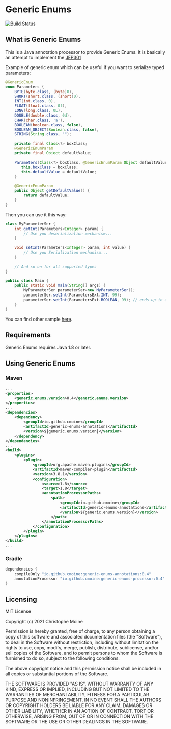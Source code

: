 # Generic Enums

[![Build Status](https://github.com/cmoine/generic-enums/actions/workflows/maven.yml/badge.svg)](https://github.com/cmoine/generic-enums/actions/workflows/maven.yml)

## What is Generic Enums

This is a Java annotation processor to provide Generic Enums. It is basically an attempt to implement the [JEP301](https://openjdk.java.net/jeps/301)

Example of generic enum which can be useful if you want to serialize typed parameters:
```java
@GenericEnum
enum Parameters {
    BYTE(byte.class, (byte)0),
    SHORT(short.class, (short)0),
    INT(int.class, 0),
    FLOAT(float.class, 0f),
    LONG(long.class, 0L),
    DOUBLE(double.class, 0d),
    CHAR(char.class, 'a'),
    BOOLEAN(boolean.class, false),
    BOOLEAN_OBJECT(Boolean.class, false),
    STRING(String.class, "");

    private final Class<?> boxClass;
    @GenericEnumParam
    private final Object defaultValue;

    Parameters(Class<?> boxClass, @GenericEnumParam Object defaultValue) {
       this.boxClass = boxClass;
       this.defaultValue = defaultValue;
    }

    @GenericEnumParam
    public Object getDefaultValue() {
        return defaultValue;
    }
}
```

Then you can use it this way:
```java
class MyParameterSer {
    int getInt(Parameters<Integer> param) {
        // Use you deserialization mechanism...
    }
    
    void setInt(Parameters<Integer> param, int value) {
        // Use you Serialization mechanism...
    }
    
    // And so on for all supported types
}

public class Main {
    public static void main(String[] args) {
        MyParameterSer parameterSer=new MyParameterSer();
        parameterSer.setInt(ParametersExt.INT, 99);
        parameterSer.setInt(ParametersExt.BOOLEAN, 99); // ends up in a compilation error !
    }
}
```


You can find other sample [here](https://github.com/cmoine/generic-enums/tree/main/it/src/main/java/org/cmoine/genericEnums). 

## Requirements

Generic Enums requires Java 1.8 or later.

## Using Generic Enums

### Maven

```xml
...
<properties>
    <generic.enums.version>0.4</generic.enums.version>
</properties>
...
<dependencies>
    <dependency>
        <groupId>io.github.cmoine</groupId>
        <artifactId>generic-enums-annotations</artifactId>
        <version>${generic.enums.version}</version>
    </dependency>
</dependencies>
...
<build>
    <plugins>
        <plugin>
            <groupId>org.apache.maven.plugins</groupId>
            <artifactId>maven-compiler-plugin</artifactId>
            <version>3.8.1</version>
            <configuration>
                <source>1.8</source>
                <target>1.8</target>
                <annotationProcessorPaths>
                    <path>
                        <groupId>io.github.cmoine</groupId>
                        <artifactId>generic-enums-annotations</artifactId>
                        <version>${generic.enums.version}</version>
                    </path>
                </annotationProcessorPaths>
            </configuration>
        </plugin>
    </plugins>
</build>
...
```

### Gradle

```groovy
dependencies {
    compileOnly "io.github.cmoine:generic-enums-annotations:0.4"
    annotationProcessor "io.github.cmoine:generic-enums-processor:0.4"
}
```

## Licensing

MIT License

Copyright (c) 2021 Christophe Moine

Permission is hereby granted, free of charge, to any person obtaining a copy
of this software and associated documentation files (the "Software"), to deal
in the Software without restriction, including without limitation the rights
to use, copy, modify, merge, publish, distribute, sublicense, and/or sell
copies of the Software, and to permit persons to whom the Software is
furnished to do so, subject to the following conditions:

The above copyright notice and this permission notice shall be included in all
copies or substantial portions of the Software.

THE SOFTWARE IS PROVIDED "AS IS", WITHOUT WARRANTY OF ANY KIND, EXPRESS OR
IMPLIED, INCLUDING BUT NOT LIMITED TO THE WARRANTIES OF MERCHANTABILITY,
FITNESS FOR A PARTICULAR PURPOSE AND NONINFRINGEMENT. IN NO EVENT SHALL THE
AUTHORS OR COPYRIGHT HOLDERS BE LIABLE FOR ANY CLAIM, DAMAGES OR OTHER
LIABILITY, WHETHER IN AN ACTION OF CONTRACT, TORT OR OTHERWISE, ARISING FROM,
OUT OF OR IN CONNECTION WITH THE SOFTWARE OR THE USE OR OTHER DEALINGS IN THE
SOFTWARE.
